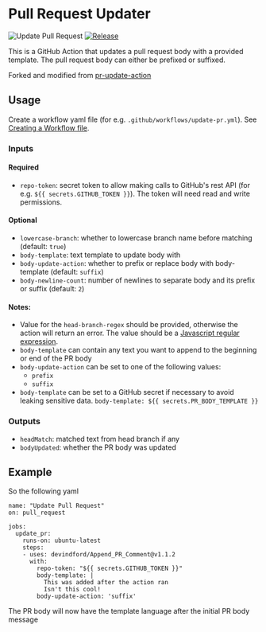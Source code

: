 # Pull Request Updater

![Update Pull Request](https://github.com/devindford/Append_PR_Comment/actions/workflows/update-pr.yml/badge.svg)
[![Release](https://img.shields.io/github/release/devindford/Append_PR_Comment.svg)](https://github.com/devindford/Append_PR_Comment/releases/latest)

This is a GitHub Action that updates a pull request body with a provided template. The pull request body can either be prefixed or suffixed.

Forked and modified from [pr-update-action](https://github.com/tzkhan/pr-update-action)

## Usage

Create a workflow yaml file (for e.g. `.github/workflows/update-pr.yml`). See [Creating a Workflow file](https://docs.github.com/en/free-pro-team@latest/actions/learn-github-actions/introduction-to-github-actions#create-an-example-workflow).

### Inputs

#### Required
- `repo-token`: secret token to allow making calls to GitHub's rest API (for e.g. `${{ secrets.GITHUB_TOKEN }}`). The token will need read and write permissions.

#### Optional
- `lowercase-branch`: whether to lowercase branch name before matching (default: `true`)
- `body-template`: text template to update body with
- `body-update-action`: whether to prefix or replace body with body-template (default: `suffix`)
- `body-newline-count`: number of newlines to separate body and its prefix or suffix (default: `2`)

#### Notes:

- Value for the `head-branch-regex` should be provided, otherwise the action will return an error. The value should be a [Javascript regular expression](https://developer.mozilla.org/en-US/docs/Web/JavaScript/Guide/Regular_Expressions).
- `body-template` can contain any text you want to append to the beginning or end of the PR body
- `body-update-action` can be set to one of the following values:
  - `prefix`
  - `suffix`
- `body-template` can be set to a GitHub secret if necessary to avoid leaking sensitive data. `body-template: ${{ secrets.PR_BODY_TEMPLATE }}`

### Outputs

- `headMatch`: matched text from head branch if any
- `bodyUpdated`: whether the PR body was updated

## Example

So the following yaml

```
name: "Update Pull Request"
on: pull_request

jobs:
  update_pr:
    runs-on: ubuntu-latest
    steps:
    - uses: devindford/Append_PR_Comment@v1.1.2
      with:
        repo-token: "${{ secrets.GITHUB_TOKEN }}"
        body-template: |
          This was added after the action ran
          Isn't this cool!
        body-update-action: 'suffix'
```

The PR body will now have the template language after the initial PR body message